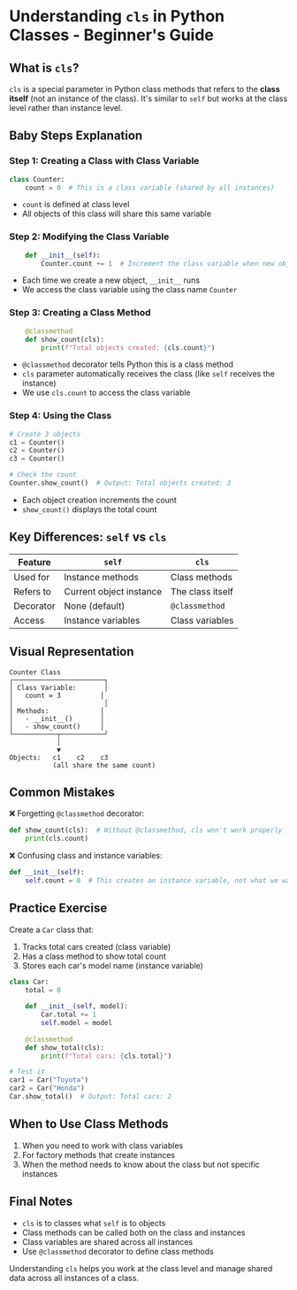 # Understanding `cls` in Python Classes - Beginner's Guide

## What is `cls`?

`cls` is a special parameter in Python class methods that refers to the **class itself** (not an instance of the class). It's similar to `self` but works at the class level rather than instance level.

## Baby Steps Explanation

### Step 1: Creating a Class with Class Variable
```python
class Counter:
    count = 0  # This is a class variable (shared by all instances)
```
- `count` is defined at class level
- All objects of this class will share this same variable

### Step 2: Modifying the Class Variable
```python
    def __init__(self):
        Counter.count += 1  # Increment the class variable when new object is created
```
- Each time we create a new object, `__init__` runs
- We access the class variable using the class name `Counter`

### Step 3: Creating a Class Method
```python
    @classmethod
    def show_count(cls):
        print(f"Total objects created: {cls.count}")
```
- `@classmethod` decorator tells Python this is a class method
- `cls` parameter automatically receives the class (like `self` receives the instance)
- We use `cls.count` to access the class variable

### Step 4: Using the Class
```python
# Create 3 objects
c1 = Counter()
c2 = Counter()
c3 = Counter()

# Check the count
Counter.show_count()  # Output: Total objects created: 3
```
- Each object creation increments the count
- `show_count()` displays the total count

## Key Differences: `self` vs `cls`

| Feature       | `self`                          | `cls`                          |
|---------------|---------------------------------|--------------------------------|
| Used for      | Instance methods                | Class methods                  |
| Refers to     | Current object instance         | The class itself               |
| Decorator     | None (default)                  | `@classmethod`                 |
| Access        | Instance variables              | Class variables                |

## Visual Representation

```
Counter Class
┌───────────────────────┐
│ Class Variable:       │
│   count = 3          │
│                       │
│ Methods:             │
│   - __init__()       │
│   - show_count()     │
└───────────┬───────────┘
            │
            ▼
Objects:   c1    c2    c3
           (all share the same count)
```

## Common Mistakes

❌ Forgetting `@classmethod` decorator:
```python
def show_count(cls):  # Without @classmethod, cls won't work properly
    print(cls.count)
```

❌ Confusing class and instance variables:
```python
def __init__(self):
    self.count = 0  # This creates an instance variable, not what we want
```

## Practice Exercise

Create a `Car` class that:
1. Tracks total cars created (class variable)
2. Has a class method to show total count
3. Stores each car's model name (instance variable)

```python
class Car:
    total = 0
    
    def __init__(self, model):
        Car.total += 1
        self.model = model
    
    @classmethod
    def show_total(cls):
        print(f"Total cars: {cls.total}")

# Test it
car1 = Car("Toyota")
car2 = Car("Honda")
Car.show_total()  # Output: Total cars: 2
```

## When to Use Class Methods

1. When you need to work with class variables
2. For factory methods that create instances
3. When the method needs to know about the class but not specific instances

## Final Notes

- `cls` is to classes what `self` is to objects
- Class methods can be called both on the class and instances
- Class variables are shared across all instances
- Use `@classmethod` decorator to define class methods

Understanding `cls` helps you work at the class level and manage shared data across all instances of a class.